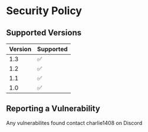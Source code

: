 # Security Policy

## Supported Versions

| Version | Supported          |
| ------- | ------------------ |
| 1.3     | :white_check_mark: |
| 1.2     | :white_check_mark: |
| 1.1     | :white_check_mark: |
| 1.0     | :white_check_mark: |

## Reporting a Vulnerability

Any vulnerabilites found contact charlie1408 on Discord
